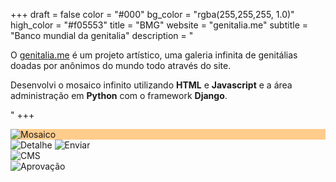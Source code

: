 +++
draft = false
color = "#000"
bg_color = "rgba(255,255,255, 1.0)"
high_color = "#f05553"
title = "BMG"
website = "genitalia.me"
subtitle = "Banco mundial da genitalia"
description = "<p>O <a href='http://genitalia.me' class='default nomargin black underline' target='_blank'>genitalia.me</a> é um projeto artístico, uma galeria infinita de genitálias doadas por anônimos do mundo todo através do site.</p><p>Desenvolvi o mosaico infinito utilizando <strong>HTML</strong> e <strong>Javascript</strong> e a área administração em <strong>Python</strong> com o framework <strong>Django</strong>.</p>"
+++


<div class="gallery">
  <div class="browser-mask" style="background-color: #ffcc8c">
    <div class="browser-screen appearFromBottom-anim">
      <img src="/images/bmg/mosaic.jpg" alt="Mosaico" />
    </div>
  </div>
  <img src="/images/bmg/detail3.png" alt="Detalhe" />  
  <img src="/images/bmg/upload.png" alt="Enviar" />  
</div>
<div class="gallery">
  <div class="browser-mask pull :left">
    <div class="browser-screen">
      <img src="/images/bmg/admin-login.png" alt="CMS" /> 
    </div>
  </div>
  <img class="pull :right" src="/images/bmg/admin-aprovacao.jpg" alt="Aprovação" />  
</div>